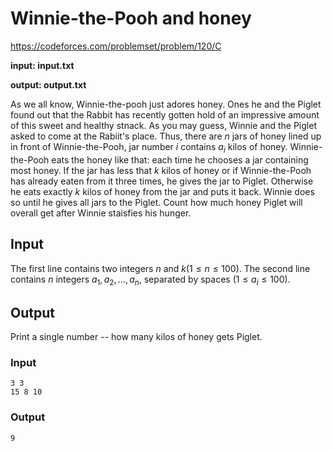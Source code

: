 # Winnie-the-Pooh and honey

https://codeforces.com/problemset/problem/120/C

**input: input.txt**

**output: output.txt**

As we all know, Winnie-the-pooh just adores honey. Ones he and the Piglet found out that the Rabbit has recently gotten hold of an impressive amount of this sweet and healthy stnack. As you may guess, Winnie and the Piglet asked to come at the Rabiit's place. Thus, there are $n$ jars of honey lined up in front of Winnie-the-Pooh, jar number $i$ contains $a_i$ kilos of honey. Winnie-the-Pooh eats the honey like that: each time he chooses a jar containing most honey. If the jar has less that $k$ kilos of honey or if Winnie-the-Pooh has already eaten from it three times, he gives the jar to Piglet. Otherwise he eats exactly $k$ kilos of honey from the jar and puts it back. Winnie does so until he gives all jars to the Piglet. Count how much honey Piglet will overall get after Winnie staisfies his hunger. 

## Input 

The first line contains two integers $n$ and $k (1 \leq n \leq 100)$. The second line contains $n$ integers $a_1, a_2, \dots, a_n$, separated by spaces $(1 \leq a_i \leq 100)$.

## Output

Print a single number -- how many kilos of honey gets Piglet. 

### Input

``` text
3 3
15 8 10
```

### Output 

``` text
9
```




